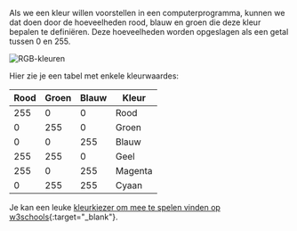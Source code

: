 Als we een kleur willen voorstellen in een computerprogramma, kunnen we dat doen door de hoeveelheden rood, blauw en groen die deze kleur bepalen te definiëren. Deze hoeveelheden worden opgeslagen als een getal tussen 0 en 255.

![RGB-kleuren](images/RGB.gif)

Hier zie je een tabel met enkele kleurwaardes:

| Rood | Groen | Blauw | Kleur   |
| ---- | ----- | ----- | ------- |
| 255  | 0     | 0     | Rood    |
| 0    | 255   | 0     | Groen   |
| 0    | 0     | 255   | Blauw   |
| 255  | 255   | 0     | Geel    |
| 255  | 0     | 255   | Magenta |
| 0    | 255   | 255   | Cyaan   |

Je kan een leuke [kleurkiezer om mee te spelen vinden op w3schools](https://www.w3schools.com/colors/colors_rgb.asp){:target="_blank"}.
